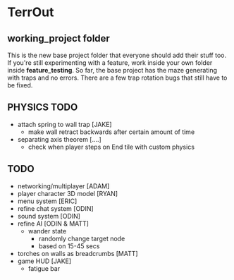# TerrOut

## working_project folder

This is the new base project folder that everyone should add their stuff too. If you're still experimenting with a feature, work inside your own folder inside **feature_testing**. So far, the base project has the maze generating with traps and no errors. There are a few trap rotation bugs that still have to be fixed.


## PHYSICS TODO

- attach spring to wall trap [JAKE]
    - make wall retract backwards after certain amount of time
- separating axis theorem [....]
    - check when player steps on End tile with custom physics



## TODO

- networking/multiplayer [ADAM]
- player character 3D model [RYAN]
- menu system [ERIC]
- refine chat system [ODIN]
- sound system [ODIN]
- refine AI [ODIN & MATT]
    - wander state
        - randomly change target node
        - based on 15-45 secs
- torches on walls as breadcrumbs [MATT]
- game HUD [JAKE]
    - fatigue bar




